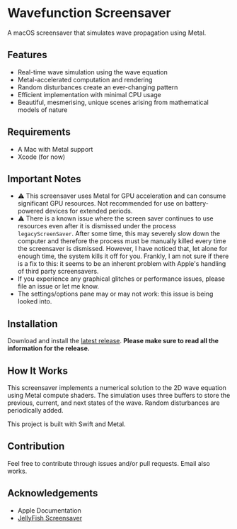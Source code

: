 # Wavefunction Screensaver

A macOS screensaver that simulates wave propagation using Metal.

## Features

- Real-time wave simulation using the wave equation
- Metal-accelerated computation and rendering
- Random disturbances create an ever-changing pattern
- Efficient implementation with minimal CPU usage
- Beautiful, mesmerising, unique scenes arising from mathematical models of nature

## Requirements

- A Mac with Metal support
- Xcode (for now)

## Important Notes

- ⚠️ This screensaver uses Metal for GPU acceleration and can consume significant GPU resources. Not recommended for use on battery-powered devices for extended periods.
- ⚠️ There is a known issue where the screen saver continues to use resources even after it is dismissed under the process `legacyScreenSaver`.
After some time, this may severely slow down the computer and therefore the process must be manually killed every time the screensaver is dismissed. However, I have noticed that, let alone for enough time, the system kills it off for you.
Frankly, I am not sure if there is a fix to this: it seems to be an inherent problem with Apple's handling of third party screensavers.
- If you experience any graphical glitches or performance issues, please file an issue or let me know.
- The settings/options pane may or may not work: this issue is being looked into.

## Installation

Download and install the [latest release](https://github.com/acemavrick/wavefunction-screensaver/releases).
**Please make sure to read all the information for the release.**

## How It Works

This screensaver implements a numerical solution to the 2D wave equation using Metal compute shaders. The simulation uses three buffers to store the previous, current, and next states of the wave. Random disturbances are periodically added.

This project is built with Swift and Metal.

## Contribution

Feel free to contribute through issues and/or pull requests. Email also works.

## Acknowledgements

- Apple Documentation
- [JellyFish Screensaver](https://github.com/Eskils/JellyfishSaver.git)
